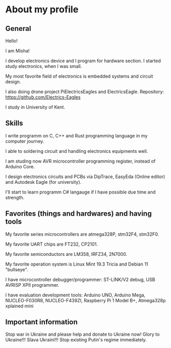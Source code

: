 # About my profile

## General 

Hello! 

I am  Misha!

I develop electronics device and I program for hardware section. I started study electronics, when I was small.

My most favorite field of electronics is embedded systems and circuit design.   

I also doing drone project PiElectricsEagles and ElectricsEagle. Repository: https://github.com/Electrics-Eagles

I study in University of Kent. 

## Skills

I write programm on C, C++ and Rust programming language in my computer journey. 

I able to soldering circuit and handling electronics equipments well. 

I am studing now AVR microcontroller programming register, instead of Arduino Core.

I design electronics circuits and PCBs via DipTrace, EasyEda (Online editor) and Autodesk Eagle (for university). 

I'll start to learn programm C# langauge if I have possible due time and strength.

## Favorites (things and hardwares) and having tools

My favorite series microcontrollers are atmega328P, stm32F4, stm32F0.

My favorite UART chips are FT232, CP2101. 

My favorite semiconductors are LM358, IRFZ34, 2N7000. 

My favorite operation system is Linux Mint 19.3 Tricia and Debian 11 "bullseye". 

I have microcontroller debugger/programmer: ST-LINK/V2 debug, USB AVRISP XPII programmer. 

I have evaluation development tools: Arduino UNO, Arduino Mega, NUCLEO-F030R8, NUCLEO-F439ZI, Raspberry Pi 1 Model B+, Atmega328p xplained mini

## Important information

Stop war in Ukraine and please help and donate to Ukraine now! Glory to Ukraine!!! Slava Ukraini!!! Stop existing Putin's regime immediately.
